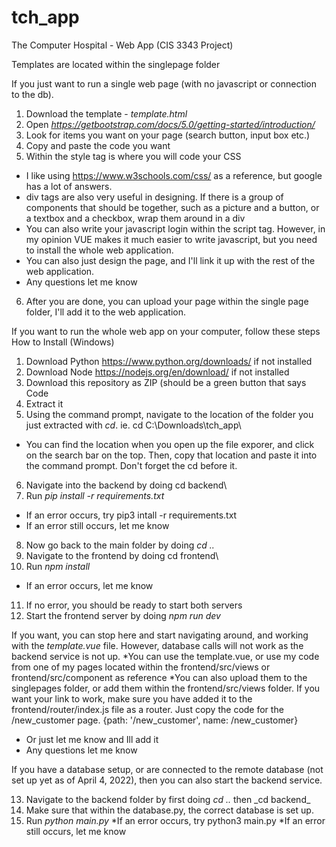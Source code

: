 # tch_app
The Computer Hospital - Web App (CIS 3343 Project)

Templates are located within the singlepage folder

If you just want to run a single web page (with no javascript or connection to the db).
1. Download the template - _template.html_
2. Open _https://getbootstrap.com/docs/5.0/getting-started/introduction/_
3. Look for items you want on your page (search button, input box etc.)
4. Copy and paste the code you want
5. Within the style tag is where you will code your CSS
  * I like using https://www.w3schools.com/css/ as a reference, but google has a lot of answers.
  * div tags are also very useful in designing. If there is a group of components that should be together, such as a picture and a button, or a textbox     and a checkbox, wrap them around in a div
  * You can also write your javascript login within the script tag. However, in my opinion VUE makes it much easier to write javascript, but you need to install the whole web application.
  * You can also just design the page, and I'll link it up with the rest of the web application.
  * Any questions let me know
 6. After you are done, you can upload your page within the single page folder, I'll add it to the web application.

If you want to run the whole web app on your computer, follow these steps
How to Install (Windows)
1. Download Python https://www.python.org/downloads/ if not installed
2. Download Node https://nodejs.org/en/download/ if not installed
3. Download this repository as ZIP (should be a green button that says Code
4. Extract it
5. Using the command prompt, navigate to the location of the folder you just extracted with _cd_. ie. cd C:\Downloads\tch_app\
  * You can find the location when you open up the file exporer, and click on the search bar on the top. Then, copy that location and paste it into the command prompt. Don't forget the cd before it.
6. Navigate into the backend by doing cd backend\
7. Run _pip install -r requirements.txt_
  * If an error occurs, try pip3 intall -r requirements.txt
  * If an error still occurs, let me know
8. Now go back to the main folder by doing _cd .._
9. Navigate to the frontend by doing cd frontend\
10. Run _npm install_
  * If an error occurs, let me know
11. If no error, you should be ready to start both servers
12. Start the frontend server by doing _npm run dev_

If you want, you can stop here and start navigating around, and working with the _template.vue_ file. However, database calls will not work as the backend service is not up.
 *You can use the template.vue, or use my code from one of my pages located within the frontend/src/views or frontend/src/component as reference
 *You can also upload them to the singlepages folder, or add them within the frontend/src/views folder. If you want your link to work, make sure you have added it to the frontend/router/index.js file as a router. Just copy the code for the /new_customer page. {path: '/new_customer', name: /new_customer}
 * Or just let me know and Ill add it 
 * Any questions let me know

If you have a database setup, or are connected to the remote database (not set up yet as of April 4, 2022), then you can also start the backend service.

13. Navigate to the backend folder by first doing _cd .._ then _cd backend\_
14. Make sure that within the database.py, the correct database is set up.
15. Run _python main.py_
  *If an error occurs, try python3 main.py
  *If an error still occurs, let me know
  
